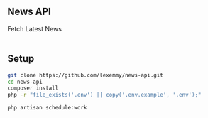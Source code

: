 ## News API 
 Fetch Latest News
<br><br>
## Setup
```bash 
git clone https://github.com/lexemmy/news-api.git
cd news-api
composer install
php -r "file_exists('.env') || copy('.env.example', '.env');"

php artisan schedule:work
``` 